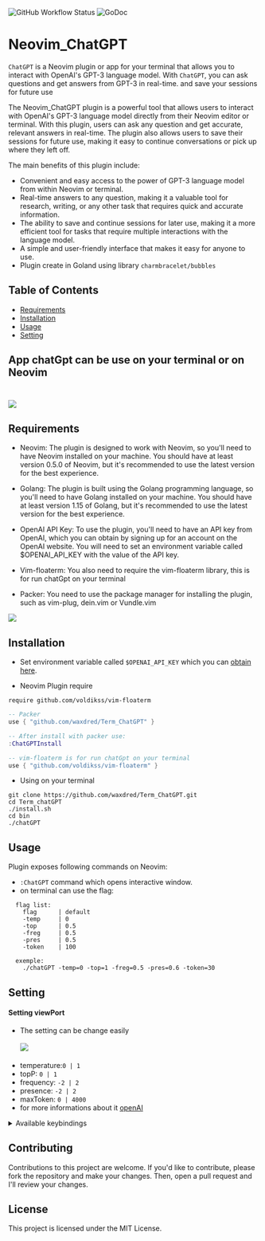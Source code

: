 ![GitHub Workflow Status](https://github.com/waxdred/Term_ChatGPT/actions/workflows/default.yml/badge.svg)
![GoDoc](https://godoc.org/github.com/golang/gddo?status.svg)
# Neovim_ChatGPT

`ChatGPT` is a Neovim plugin or app for your terminal that allows you to interact with OpenAI's GPT-3 language model.
With `ChatGPT`, you can ask questions and get answers from GPT-3 in real-time.
and save your sessions for future use


The Neovim_ChatGPT plugin is a powerful tool that allows users to interact with OpenAI's GPT-3 language model directly from their Neovim editor or terminal. With this plugin, users can ask any question and get accurate, relevant answers in real-time. The plugin also allows users to save their sessions for future use, making it easy to continue conversations or pick up where they left off.

The main benefits of this plugin include:

- Convenient and easy access to the power of GPT-3 language model from within Neovim or terminal.
- Real-time answers to any question, making it a valuable tool for research, writing, or any other task that        requires quick and accurate information.
- The ability to save and continue sessions for later use, making it a more efficient tool for tasks that require multiple interactions with the language model.
- A simple and user-friendly interface that makes it easy for anyone to use.
- Plugin create in Goland using library `charmbracelet/bubbles`

## Table of Contents
- [Requirements](#Requirements)
- [Installation](#Installation)
- [Usage](#Usage)
- [Setting](#Setting)
## App chatGpt can be use on your terminal or on Neovim </br></br>

![](https://imgur.com/KCCKaR6.png)

## Requirements
- Neovim: The plugin is designed to work with Neovim, so you'll need to have Neovim installed on your machine. You should have at least version 0.5.0 of Neovim, but it's recommended to use the latest version for the best experience.

- Golang: The plugin is built using the Golang programming language, so you'll need to have Golang installed on your machine. You should have at least version 1.15 of Golang, but it's recommended to use the latest version for the best experience.

- OpenAI API Key: To use the plugin, you'll need to have an API key from OpenAI, which you can obtain by signing up for an account on the OpenAI website. You will need to set an environment variable called $OPENAI_API_KEY with the value of the API key.

- Vim-floaterm: You also need to require the vim-floaterm library, this is for run chatGpt on your terminal

- Packer: You need to use the package manager for installing the plugin, such as vim-plug, dein.vim or Vundle.vim

![](https://i.imgur.com/YIyqUFL.gif)

## Installation

- Set environment variable called `$OPENAI_API_KEY` which you can [obtain here](https://beta.openai.com/account/api-keys).

- Neovim Plugin require
```
require github.com/voldikss/vim-floaterm
```

```lua
-- Packer
use { "github.com/waxdred/Term_ChatGPT" }

-- After install with packer use:
:ChatGPTInstall

-- vim-floaterm is for run chatGpt on your terminal
use { "github.com/voldikss/vim-floaterm" }
```

- Using on your terminal
```
git clone https://github.com/waxdred/Term_ChatGPT.git 
cd Term_chatGPT
./install.sh
cd bin
./chatGPT
```

## Usage

Plugin exposes following commands on Neovim:
- `:ChatGPT` command which opens interactive window.
- on terminal can use the flag:
```
  flag list:
    flag      | default
    -temp     | 0
    -top      | 0.5
    -freg     | 0.5
    -pres     | 0.5
    -token    | 100
    
  exemple:
    ./chatGPT -temp=0 -top=1 -freg=0.5 -pres=0.6 -token=30
```
## Setting
#### Setting viewPort
- The setting can be change easily </br> </br>
![](https://i.imgur.com/5TFJflJ.gif) </br></br>
- temperature:`0 | 1`
- topP: `0 | 1`
- frequency: `-2 | 2`
- presence: `-2 | 2`
- maxToken: `0 | 4000`
- for more informations about it [openAI](https://beta.openai.com/docs/guides/completion/prompt-design)
<details>
<summary>Available keybindings</summary>
<br>
  <lu>
    <li>< Esc > to close chat window.</li>
    <li>scroll mouse scroll up chat window.</li>
    <li>scroll mouse scroll down chat window.</li>
    <li>< C-y > to copy/yank last answer.</li>
    <li>< C-n > Start new session.</li>
    <li>< Tab > Cycle over windows.</li>
    <li>Setting Window</li>
    <li>< + > [Change value selection] up the value</li>
    <li>< - > [Change value selection] down the value</li>
    <li>< C-k > [Navigate] with arrow</li>
    <li>< C-j > [Navigate] with arrow</li>
    <li>Session Window</li>
    <li>< Enter > Select Session</li>
    <li>< C-d > deleted Session</li>
    <li>< C-r> rename Session</li>
  </lu>
</details>

## Contributing
Contributions to this project are welcome. If you'd like to contribute, please fork the repository and make your changes. Then, open a pull request and I'll review your changes.

## License
This project is licensed under the MIT License.
